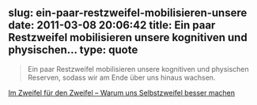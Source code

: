 slug: ein-paar-restzweifel-mobilisieren-unsere
date: 2011-03-08 20:06:42
title: Ein paar Restzweifel mobilisieren unsere kognitiven und physischen...
type: quote
---

> Ein paar Restzweifel mobilisieren unsere kognitiven und physischen Reserven, sodass wir am Ende über uns hinaus wachsen.

[Im Zweifel für den Zweifel – Warum uns Selbstzweifel besser machen](http://karrierebibel.de/im-zweifel-fur-den-zweifel-warum-uns-selbstzweifel-besser-machen/?utm_source=feedburner&utm_medium=feed&utm_campaign=Feed%3A+karrierebibelblog+%28Karriere-Bibel%29)
